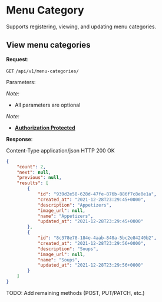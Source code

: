 # Menu Category
Supports registering, viewing, and updating menu categories.


## View menu categories

**Request**:

`GET` `/api/v1/menu-categories/`

Parameters:

*Note:*

- All parameters are optional

*Note:*

- **[Authorization Protected](authentication.md)**

**Response**:

Content-Type application/json
HTTP 200 OK

```json
{
    "count": 2,
    "next": null,
    "previous": null,
    "results": [
        {
            "id": "939d2e58-628d-47fe-876b-886f7c8e0e1a",
            "created_at": "2021-12-28T23:29:45+0000",
            "description": "Appetizers",
            "image_url": null,
            "name": "Appetizers",
            "updated_at": "2021-12-28T23:29:45+0000"
        },
        {
            "id": "8c378e78-184e-4aab-840a-5bc2e84240b2",
            "created_at": "2021-12-28T23:29:56+0000",
            "description": "Soups",
            "image_url": null,
            "name": "Soups",
            "updated_at": "2021-12-28T23:29:56+0000"
        }
    ]
}
```

TODO: Add remaining methods (POST, PUT/PATCH, etc.)
